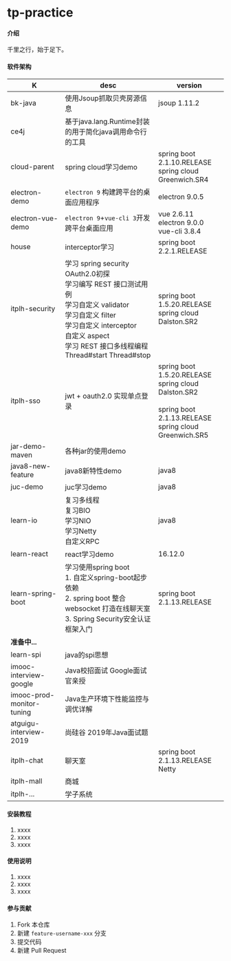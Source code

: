# tp-practice

#### 介绍
千里之行，始于足下。

#### 软件架构

| K                         | desc                                   | version                                  |
| ------------------------- | -------------------------------------- | ---------------------------------------- |
| bk-java|使用Jsoup抓取贝壳房源信息|jsoup 1.11.2|
| ce4j                      | 基于java.lang.Runtime封装的用于简化java调用命令行的工具 |                                          |
| cloud-parent              | spring cloud学习demo                     | spring boot 2.1.10.RELEASE <br/> spring cloud Greenwich.SR4 |
| electron-demo             | `electron 9` 构建跨平台的桌面应用程序      | electron 9.0.5 <br/>|
| electron-vue-demo         | `electron 9`+`vue-cli 3`开发跨平台桌面应用 | vue 2.6.11 <br/> electron 9.0.0 <br/> vue-cli 3.8.4 <br/>|
| house                     | interceptor学习                          | spring boot 2.2.1.RELEASE                |
| itplh-security            | 学习 spring security <br/> OAuth2.0初探 <br/> 学习编写 REST 接口测试用例 <br/> 学习自定义 validator <br/> 学习自定义 filter <br/> 学习自定义 interceptor <br/> 自定义 aspect <br/> 学习 REST 接口多线程编程 <br/> Thread#start Thread#stop| spring boot 1.5.20.RELEASE <br/> spring cloud Dalston.SR2|
| itplh-sso                 | jwt + oauth2.0 实现单点登录               | spring boot 1.5.20.RELEASE <br/> spring cloud Dalston.SR2 <br/><br/> spring boot 2.1.13.RELEASE<br/>spring cloud Greenwich.SR5|
| jar-demo-maven            | 各种jar的使用demo                           |                                          |
| java8-new-feature         | java8新特性demo                         | java8                                   |
| juc-demo                  | juc学习demo                          | java8                                    |
| learn-io                  | 复习多线程<br/> 复习BIO<br/> 学习NIO<br/> 学习Netty<br/> 自定义RPC| java8|
| learn-react               | react学习demo                            | 16.12.0                                  |
| learn-spring-boot         | 学习使用spring boot <br/>1. 自定义spring-boot起步依赖 <br/>2. spring boot 整合 websocket 打造在线聊天室 <br/>3. Spring Security安全认证框架入门| spring boot 2.1.13.RELEASE|
| **准备中...**                |                                        |                                          |
| learn-spi                 | java的spi思想                             |                                          |
| imooc-interview-google    | Java校招面试 Google面试官亲授                   |                                          |
| imooc-prod-monitor-tuning | Java生产环境下性能监控与调优详解                     |                                          |
| atguigu-interview-2019    | 尚硅谷 2019年Java面试题                       |                                          |
| itplh-chat    | 聊天室|spring boot 2.1.13.RELEASE <br/> Netty|
| itplh-mall|商城||
| itplh-...|学子系统||

#### 安装教程

1.  xxxx
2.  xxxx
3.  xxxx

#### 使用说明

1.  xxxx
2.  xxxx
3.  xxxx

#### 参与贡献

1.  Fork 本仓库
2.  新建 `feature-username-xxx` 分支
3.  提交代码
4.  新建 Pull Request
